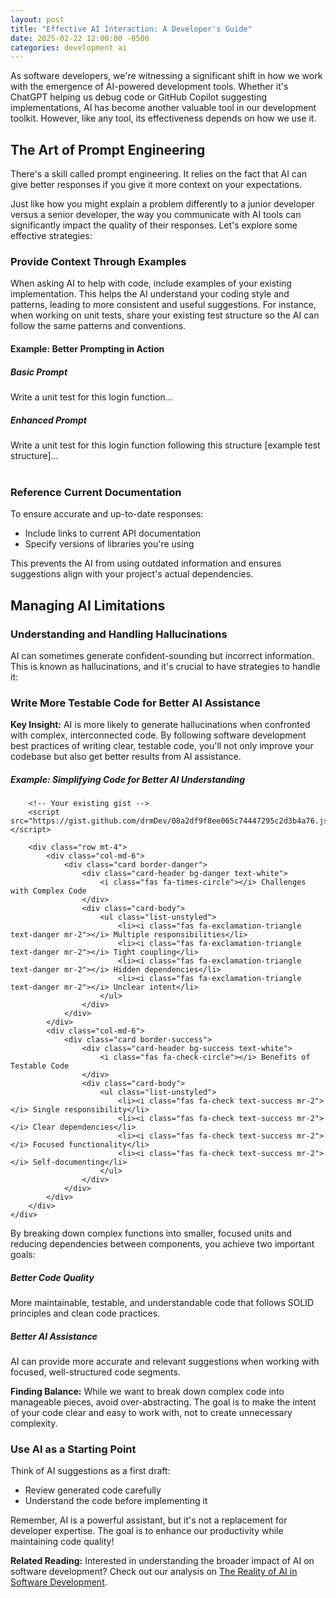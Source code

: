 ```yaml
---
layout: post
title: "Effective AI Interaction: A Developer's Guide"
date: 2025-02-22 12:00:00 -0500
categories: development ai
---
```


<div class="text-center mb-4">
    <i class="fas fa-robot fa-4x text-info"></i>
    <i class="fas fa-plus fa-2x mx-3"></i>
    <i class="fas fa-code fa-4x text-warning"></i>
</div>

<p class="lead">
    As software developers, we're witnessing a significant shift in how we work with the emergence of AI-powered development tools. Whether it's ChatGPT helping us debug code or GitHub Copilot suggesting implementations, AI has become another valuable tool in our development toolkit. However, like any tool, its effectiveness depends on how we use it.
</p>

<!--more-->

<h2><i class="fas fa-lightbulb"></i> The Art of Prompt Engineering</h2>

<div class="alert alert-info" role="alert">
    <i class="fas fa-info-circle"></i> There's a skill called prompt engineering. It relies on the fact that AI can give better responses if you give it more context on your expectations.
</div>

<p class="lead">
    Just like how you might explain a problem differently to a junior developer versus a senior developer, the way you communicate with AI tools can significantly impact the quality of their responses. Let's explore some effective strategies:
</p>

<h3><i class="fas fa-code-branch"></i> Provide Context Through Examples</h3>
<p>When asking AI to help with code, include examples of your existing implementation. This helps the AI understand your coding style and patterns, leading to more consistent and useful suggestions. For instance, when working on unit tests, share your existing test structure so the AI can follow the same patterns and conventions.</p>

<div class="card mt-4">
    <div class="card-header bg-primary text-white">
        <h4 class="mb-0"><i class="fas fa-code"></i> Example: Better Prompting in Action</h4>
    </div>
    <div class="card-body">
        <div class="row">
            <div class="col-md-6">
                <h5 class="text-danger"><i class="fas fa-times-circle"></i> Basic Prompt</h5>
                <div class="prompt-example basic-prompt">
                    Write a unit test for this login function...
                </div>
            </div>
            <div class="col-md-6">
                <h5 class="text-success"><i class="fas fa-check-circle"></i> Enhanced Prompt</h5>
                <div class="prompt-example enhanced-prompt">
                    Write a unit test for this login function following this structure
                    [example test structure]...
                </div>
            </div>
        </div>
    </div>
</div>

<br>
<h3><i class="fas fa-book"></i> Reference Current Documentation</h3>
<p>To ensure accurate and up-to-date responses:</p>
<ul class="bullet-list">
    <li>Include links to current API documentation</li>
    <li>Specify versions of libraries you're using</li>
</ul>

<p>This prevents the AI from using outdated information and ensures suggestions align with your project's actual dependencies.</p>

<h2><i class="fas fa-exclamation-triangle"></i> Managing AI Limitations</h2>

<h3><i class="fas fa-random"></i> Understanding and Handling Hallucinations</h3>
<p>AI can sometimes generate confident-sounding but incorrect information. This is known as hallucinations, and it's crucial to have strategies to handle it:</p>

<h3><i class="fas fa-vial"></i> Write More Testable Code for Better AI Assistance</h3>

<div class="alert alert-info" role="alert">
    <i class="fas fa-lightbulb"></i> <strong>Key Insight:</strong> 
    AI is more likely to generate hallucinations when confronted with complex, interconnected code. By following software development best practices of writing clear, testable code, you'll not only improve your codebase but also get better results from AI assistance.
</div>

<div class="card mb-4">
    <div class="card-body">
        <h5 class="card-title"><i class="fas fa-code"></i> Example: Simplifying Code for Better AI Understanding</h5>
        
        <!-- Your existing gist -->
        <script src="https://gist.github.com/drmDev/08a2df9f8ee065c74447295c2d3b4a76.js"></script>

        <div class="row mt-4">
            <div class="col-md-6">
                <div class="card border-danger">
                    <div class="card-header bg-danger text-white">
                        <i class="fas fa-times-circle"></i> Challenges with Complex Code
                    </div>
                    <div class="card-body">
                        <ul class="list-unstyled">
                            <li><i class="fas fa-exclamation-triangle text-danger mr-2"></i> Multiple responsibilities</li>
                            <li><i class="fas fa-exclamation-triangle text-danger mr-2"></i> Tight coupling</li>
                            <li><i class="fas fa-exclamation-triangle text-danger mr-2"></i> Hidden dependencies</li>
                            <li><i class="fas fa-exclamation-triangle text-danger mr-2"></i> Unclear intent</li>
                        </ul>
                    </div>
                </div>
            </div>
            <div class="col-md-6">
                <div class="card border-success">
                    <div class="card-header bg-success text-white">
                        <i class="fas fa-check-circle"></i> Benefits of Testable Code
                    </div>
                    <div class="card-body">
                        <ul class="list-unstyled">
                            <li><i class="fas fa-check text-success mr-2"></i> Single responsibility</li>
                            <li><i class="fas fa-check text-success mr-2"></i> Clear dependencies</li>
                            <li><i class="fas fa-check text-success mr-2"></i> Focused functionality</li>
                            <li><i class="fas fa-check text-success mr-2"></i> Self-documenting</li>
                        </ul>
                    </div>
                </div>
            </div>
        </div>
    </div>
</div>

<p class="text-justify">
    By breaking down complex functions into smaller, focused units and reducing dependencies between components, you achieve two important goals:
</p>

<div class="row mb-4">
    <div class="col-md-6">
        <div class="card h-100">
            <div class="card-body">
                <h5 class="card-title"><i class="fas fa-code-branch"></i> Better Code Quality</h5>
                <p class="card-text">
                    More maintainable, testable, and understandable code that follows SOLID principles and clean code practices.
                </p>
            </div>
        </div>
    </div>
    <div class="col-md-6">
        <div class="card h-100">
            <div class="card-body">
                <h5 class="card-title"><i class="fas fa-robot"></i> Better AI Assistance</h5>
                <p class="card-text">
                    AI can provide more accurate and relevant suggestions when working with focused, well-structured code segments.
                </p>
            </div>
        </div>
    </div>
</div>

<div class="alert alert-warning" role="alert">
    <i class="fas fa-balance-scale"></i> <strong>Finding Balance:</strong> 
    While we want to break down complex code into manageable pieces, avoid over-abstracting. The goal is to make the intent of your code clear and easy to work with, not to create unnecessary complexity.
</div>

<h3 class="section-heading"><i class="fas fa-pencil-alt"></i> Use AI as a Starting Point</h3>

<p>Think of AI suggestions as a first draft:</p>
<ul class="bullet-list">
    <li>Review generated code carefully</li>
    <li>Understand the code before implementing it</li>
</ul>

<div class="text-center my-4">
    <i class="fas fa-robot fa-3x text-info"></i>
    <i class="fas fa-arrow-right fa-2x mx-3"></i>
    <i class="fas fa-check-circle fa-3x text-success"></i>
</div>

<p class="text-justify">
    Remember, AI is a powerful assistant, but it's not a replacement for developer expertise. The goal is to enhance our productivity while maintaining code quality!
</p>

<div class="alert alert-info mt-4">
    <i class="fas fa-link"></i> <strong>Related Reading:</strong> 
    Interested in understanding the broader impact of AI on software development? Check out our analysis on 
    <a href="/blog/2025/02/24/reality-ai-software-dev/" class="alert-link">The Reality of AI in Software Development</a>.
</div>